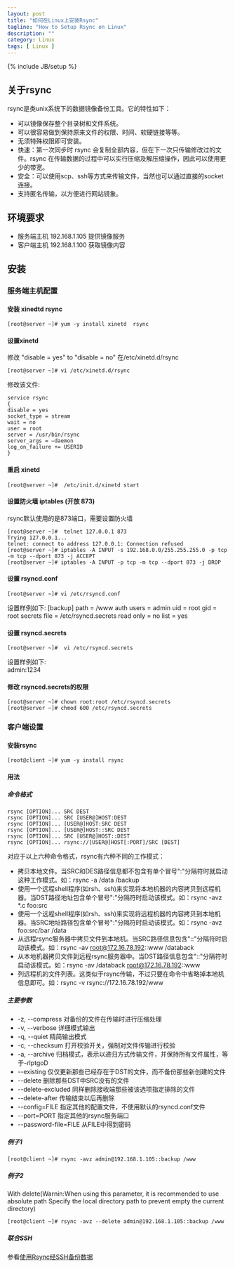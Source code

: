 ```yaml
---
layout: post
title: "如何在Linux上安装Rsync"
tagline: "How to Setup Rsync on Linux"
description: ""
category: Linux 
tags: [ Linux ]
---
```

{% include JB/setup %}

## 关于rsync

rsync是类unix系统下的数据镜像备份工具。它的特性如下：

* 可以镜像保存整个目录树和文件系统。
* 可以很容易做到保持原来文件的权限、时间、软硬链接等等。
* 无须特殊权限即可安装。
* 快速：第一次同步时 rsync 会复制全部内容，但在下一次只传输修改过的文件。rsync 在传输数据的过程中可以实行压缩及解压缩操作，因此可以使用更少的带宽。
* 安全：可以使用scp、ssh等方式来传输文件，当然也可以通过直接的socket连接。
* 支持匿名传输，以方便进行网站镜象。

## 环境要求

* 服务端主机 192.168.1.105 提供镜像服务
* 客户端主机 192.168.1.100 获取镜像内容

## 安装
### 服务端主机配置
#### 安装 xinedtd rsync
	
	[root@server ~]# yum -y install xinetd  rsync

#### 设置xinetd

修改 "disable = yes" to "disable = no" 在/etc/xinetd.d/rsync

	[root@server ~]# vi /etc/xinetd.d/rsync

修改该文件:

	service rsync
	{
	disable = yes
	socket_type = stream
	wait = no
	user = root
	server = /usr/bin/rsync
	server_args = –daemon
	log_on_failure += USERID
	}

#### 重启 xinetd

	[root@server ~]#  /etc/init.d/xinetd start

#### 设置防火墙  iptables (开放 873)

rsync默认使用的是873端口，需要设置防火墙

	[root@server ~]#  telnet 127.0.0.1 873
	Trying 127.0.0.1...
	telnet: connect to address 127.0.0.1: Connection refused
	[root@server ~]# iptables -A INPUT -s 192.168.0.0/255.255.255.0 -p tcp -m tcp --dport 873 -j ACCEPT
	[root@server ~]# iptables -A INPUT -p tcp -m tcp --dport 873 -j DROP

#### 设置 rsyncd.conf

	[root@server ~]# vi /etc/rsyncd.conf

设置样例如下:	
		[backup]
		path = /www
		auth users = admin
		uid = root
		gid = root
		secrets file = /etc/rsyncd.secrets
		read only = no
		list = yes

#### 设置 rsyncd.secrets

	[root@server ~]#  vi /etc/rsyncd.secrets

设置样例如下:		
		admin:1234 

#### 修改  rsynced.secrets的权限

	[root@server ~]# chown root:root /etc/rsyncd.secrets
	[root@server ~]# chmod 600 /etc/rsyncd.secrets


### 客户端设置

#### 安装rsync

	[root@client ~]# yum -y install rsync

#### 用法

##### 命令格式
	rsync [OPTION]... SRC DEST
	rsync [OPTION]... SRC [USER@]HOST:DEST
	rsync [OPTION]... [USER@]HOST:SRC DEST
	rsync [OPTION]... [USER@]HOST::SRC DEST
	rsync [OPTION]... SRC [USER@]HOST::DEST	
	rsync [OPTION]... rsync://[USER@]HOST[:PORT]/SRC [DEST]

对应于以上六种命令格式，rsync有六种不同的工作模式：

* 拷贝本地文件。当SRC和DES路径信息都不包含有单个冒号":"分隔符时就启动这种工作模式。如：rsync -a /data /backup
* 使用一个远程shell程序(如rsh、ssh)来实现将本地机器的内容拷贝到远程机器。当DST路径地址包含单个冒号":"分隔符时启动该模式。如：rsync -avz *.c foo:src
* 使用一个远程shell程序(如rsh、ssh)来实现将远程机器的内容拷贝到本地机器。当SRC地址路径包含单个冒号":"分隔符时启动该模式。如：rsync -avz foo:src/bar /data
* 从远程rsync服务器中拷贝文件到本地机。当SRC路径信息包含"::"分隔符时启动该模式。如：rsync -av root@172.16.78.192::www /databack
* 从本地机器拷贝文件到远程rsync服务器中。当DST路径信息包含"::"分隔符时启动该模式。如：rsync -av /databack root@172.16.78.192::www
* 列远程机的文件列表。这类似于rsync传输，不过只要在命令中省略掉本地机信息即可。如：rsync -v rsync://172.16.78.192/www

##### 主要参数

* -z, --compress 对备份的文件在传输时进行压缩处理
* -v, --verbose 详细模式输出 
* -q, --quiet 精简输出模式 
* -c, --checksum 打开校验开关，强制对文件传输进行校验 
* -a, --archive 归档模式，表示以递归方式传输文件，并保持所有文件属性，等于-rlptgoD 
* --existing 仅仅更新那些已经存在于DST的文件，而不备份那些新创建的文件 
* --delete 删除那些DST中SRC没有的文件 
* --delete-excluded 同样删除接收端那些被该选项指定排除的文件 
* --delete-after 传输结束以后再删除 
* --config=FILE 指定其他的配置文件，不使用默认的rsyncd.conf文件 
* --port=PORT 指定其他的rsync服务端口  
* --password-file=FILE 从FILE中得到密码 

#####  例子1
	[root@client ~]# rsync -avz admin@192.168.1.105::backup /www



##### 例子2

With delete(Warnin:When using this parameter, it is recommended to use absolute path
Specify the local directory path to prevent empty the current directory)
	
	[root@client ~]# rsync -avz --delete admin@192.168.1.105::backup /www

##### 联合SSH

参看[使用Rsync经SSH备份数据](/Linux/using-rsync-with-ssh-to-backup-data/) 
